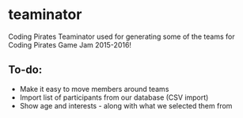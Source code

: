 # teaminator
Coding Pirates Teaminator used for generating some of the teams for Coding Pirates Game Jam 2015-2016!

To-do:
-------
- Make it easy to move members around teams
- Import list of participants from our database (CSV import)
- Show age and interests - along with what we selected them from
